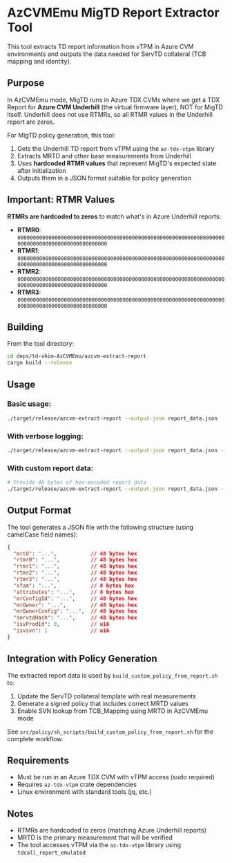 # AzCVMEmu MigTD Report Extractor Tool

This tool extracts TD report information from vTPM in Azure CVM environments and outputs the data needed for ServTD collateral (TCB mapping and identity).

## Purpose

In AzCVMEmu mode, MigTD runs in Azure TDX CVMs where we get a TDX Report for **Azure CVM Underhill** (the virtual firmware layer), NOT for MigTD itself. Underhill does not use RTMRs, so all RTMR values in the Underhill report are zeros.

For MigTD policy generation, this tool:
1. Gets the Underhill TD report from vTPM using the `az-tdx-vtpm` library
2. Extracts MRTD and other base measurements from Underhill
3. Uses **hardcoded RTMR values** that represent MigTD's expected state after initialization
4. Outputs them in a JSON format suitable for policy generation

## Important: RTMR Values

**RTMRs are hardcoded to zeros** to match what's in Azure Underhill reports:
- **RTMR0**: `000000000000000000000000000000000000000000000000000000000000000000000000000000000000000000000000`
- **RTMR1**: `000000000000000000000000000000000000000000000000000000000000000000000000000000000000000000000000`
- **RTMR2**: `000000000000000000000000000000000000000000000000000000000000000000000000000000000000000000000000`
- **RTMR3**: `000000000000000000000000000000000000000000000000000000000000000000000000000000000000000000000000`

## Building

From the tool directory:
```bash
cd deps/td-shim-AzCVMEmu/azcvm-extract-report
cargo build --release
```

## Usage

### Basic usage:
```bash
./target/release/azcvm-extract-report --output-json report_data.json
```

### With verbose logging:
```bash
./target/release/azcvm-extract-report --output-json report_data.json --verbose
```

### With custom report data:
```bash
# Provide 48 bytes of hex-encoded report data
./target/release/azcvm-extract-report --output-json report_data.json --report-data "0102030405..."
```

## Output Format

The tool generates a JSON file with the following structure (using camelCase field names):

```json
{
  "mrtd": "...",           // 48 bytes hex
  "rtmr0": "...",          // 48 bytes hex
  "rtmr1": "...",          // 48 bytes hex
  "rtmr2": "...",          // 48 bytes hex
  "rtmr3": "...",          // 48 bytes hex
  "xfam": "...",           // 8 bytes hex
  "attributes": "...",     // 8 bytes hex
  "mrConfigId": "...",     // 48 bytes hex
  "mrOwner": "...",        // 48 bytes hex
  "mrOwnerConfig": "...",  // 48 bytes hex
  "servtdHash": "...",     // 48 bytes hex
  "isvProdId": 0,          // u16
  "isvsvn": 1              // u16
}
```

## Integration with Policy Generation

The extracted report data is used by `build_custom_policy_from_report.sh` to:
1. Update the ServTD collateral template with real measurements
2. Generate a signed policy that includes correct MRTD values
3. Enable SVN lookup from TCB_Mapping using MRTD in AzCVMEmu mode

See `src/policy/sh_scripts/build_custom_policy_from_report.sh` for the complete workflow.

## Requirements

- Must be run in an Azure TDX CVM with vTPM access (sudo required)
- Requires `az-tdx-vtpm` crate dependencies
- Linux environment with standard tools (jq, etc.)

## Notes

- RTMRs are hardcoded to zeros (matching Azure Underhill reports)
- MRTD is the primary measurement that will be verified
- The tool accesses vTPM via the `az-tdx-vtpm` library using `tdcall_report_emulated`
